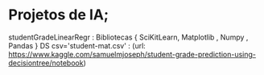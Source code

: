 # Projetos de IA;

  studentGradeLinearRegr : Bibliotecas { SciKitLearn, Matplotlib , Numpy , Pandas }
  DS csv='student-mat.csv' : (url: https://www.kaggle.com/samuelmjoseph/student-grade-prediction-using-decisiontree/notebook)
    
    
    
